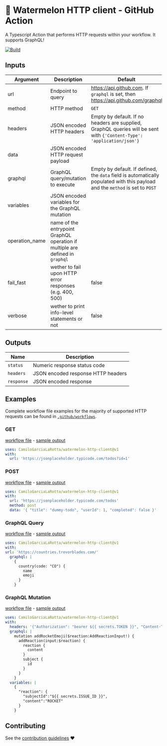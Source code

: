 # 🍉 Watermelon HTTP client - GitHub Action 

A Typescript Action that performs HTTP requests within your workflow. It supports GraphQL!

[![Build](https://github.com/CamiloGarciaLaRotta/watermelon-http-client/workflows/Build/badge.svg?branch=main)](https://github.com/CamiloGarciaLaRotta/watermelon-http-client/actions)

## Inputs

| Argument | Description | Default |
| --- | --- | --- |
| url | Endpoint to query | https://api.github.com. If `graphql` is set, then https://api.github.com/graphql |
| method | HTTP method | `GET` |
| headers | JSON encoded HTTP headers | Empty by default. If no headers are supplied, GraphQL queries will be sent with `{'Content-Type': 'application/json'}` |
| data | JSON encoded HTTP request payload |  |
| graphql | GraphQL query/mutation to execute | Empty by default. If defined, the `data` field is automatically populated with this payload and the `method` is set to `POST` |
| variables | JSON encoded variables for the GraphQL mutation | |
| operation_name | name of the entrypoint GraphQL operation if multiple are defined in `graphql` | |
| fail_fast | wether to fail upon HTTP error responses (e.g. 400, 500) | false |
| verbose | wether to print info-level statements or not | false |

## Outputs

| Name | Description |
| --- | --- |
| `status` | Numeric response status code | 
| `headers` | JSON encoded response HTTP headers |
| `response` | JSON encoded response |

## Examples
Complete workflow file examples for the majority of supported HTTP requests can be found in [`.github/workflows`](.github/workflows).
  
### GET
 [workflow file](.github/workflows/get.yml) - [sample output](https://github.com/CamiloGarciaLaRotta/watermelon-http-client/runs/576774093?check_suite_focus=true)
```yaml
uses: CamiloGarciaLaRotta/watermelon-http-client@v1
with:
  url: 'https://jsonplaceholder.typicode.com/todos?id=1'
```
  
### POST
 [workflow file](.github/workflows/post.yml) - [sample output](https://github.com/CamiloGarciaLaRotta/watermelon-http-client/runs/576774264?check_suite_focus=true)
```yaml
uses: CamiloGarciaLaRotta/watermelon-http-client@v1
with:
  url: 'https://jsonplaceholder.typicode.com/todos'
  method: post
  data: '{ "title": "dummy-todo", "userId": 1, "completed": false }'
```

### GraphQL Query
 [workflow file](.github/workflows/graphql_query_1.yml) - [sample output](https://github.com/CamiloGarciaLaRotta/watermelon-http-client/runs/576774194?check_suite_focus=true)
```yaml
uses: CamiloGarciaLaRotta/watermelon-http-client@v1
with:
url: 'https://countries.trevorblades.com/'
  graphql: |
    {
      country(code: "CO") {
        name
        emoji
      }
    }
```

### GraphQL Mutation
 [workflow file](.github/workflows/graphql_mutation.yml) - [sample output](https://github.com/CamiloGarciaLaRotta/watermelon-http-client/runs/576774123?check_suite_focus=true)
```yaml
uses: CamiloGarciaLaRotta/watermelon-http-client@v1
with:
  headers: '{"Authorization": "bearer ${{ secrets.TOKEN }}", "Content-Type": "application/json" }'
  graphql: |
    mutation addRocketEmoji($reaction:AddReactionInput!) {
      addReaction(input:$reaction) {
        reaction {
          content
        }
        subject {
          id
        }
      }
    }
  variables: |
    {
      "reaction": {
        "subjectId":"${{ secrets.ISSUE_ID }}",
        "content":"ROCKET"
      }
    }
```

## Contributing
See the [contribution guidelines](CONTRIBUTING.md) ❤️
